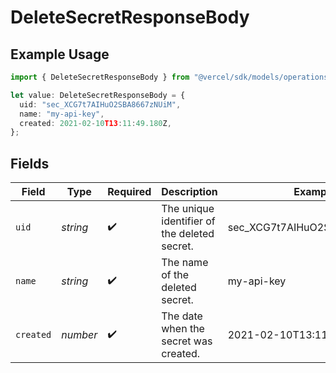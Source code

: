 # DeleteSecretResponseBody

## Example Usage

```typescript
import { DeleteSecretResponseBody } from "@vercel/sdk/models/operations";

let value: DeleteSecretResponseBody = {
  uid: "sec_XCG7t7AIHuO2SBA8667zNUiM",
  name: "my-api-key",
  created: 2021-02-10T13:11:49.180Z,
};
```

## Fields

| Field                                        | Type                                         | Required                                     | Description                                  | Example                                      |
| -------------------------------------------- | -------------------------------------------- | -------------------------------------------- | -------------------------------------------- | -------------------------------------------- |
| `uid`                                        | *string*                                     | :heavy_check_mark:                           | The unique identifier of the deleted secret. | sec_XCG7t7AIHuO2SBA8667zNUiM                 |
| `name`                                       | *string*                                     | :heavy_check_mark:                           | The name of the deleted secret.              | my-api-key                                   |
| `created`                                    | *number*                                     | :heavy_check_mark:                           | The date when the secret was created.        | 2021-02-10T13:11:49.180Z                     |
